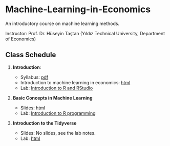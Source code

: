 # Machine-Learning-in-Economics

An introductory course on machine learning methods. 

Instructor: Prof. Dr. Hüseyin Taştan 
(Yıldız Technical University, Department of Economics)

## Class Schedule 

1. **Introduction**: 
    * Syllabus: [pdf](https://raw.githack.com/htastan/Machine-Learning-in-Economics/main/syllabus.pdf) 
    * Introduction to machine learning in economics: [html](https://raw.githack.com/htastan/Machine-Learning-in-Economics/main/Slides/Intro-to-ML-in-Econ.html) 
    * Lab: [Introduction to R and RStudio](https://raw.githack.com/htastan/Machine-Learning-in-Economics/main/Labs/Lab-01-Intro-to-R-and-RStudio-Part-1.html)

2. **Basic Concepts in Machine Learning** 
    * Slides: [html](https://raw.githack.com/htastan/Machine-Learning-in-Economics/main/Slides/Basic-concepts-in-ML.html) 
    * Lab: [Introduction to R programming](https://raw.githack.com/htastan/Machine-Learning-in-Economics/main/Labs/Lab-02-Intro-to-R-and-RStudio-Part-2.html)
    
2. **Introduction to the Tidyverse** 
    * Slides: No slides, see the lab notes.  
    * Lab: [html](https://raw.githack.com/htastan/Machine-Learning-in-Economics/main/Labs/Lab-03-Intro-to-R-Tidyverse.html)
    
